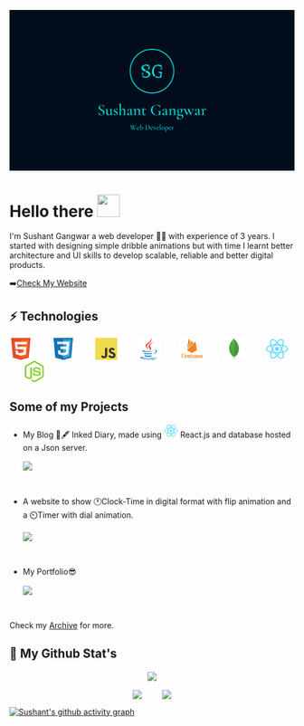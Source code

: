 [![Header](https://raw.githubusercontent.com/sushantgwr87/sushantgwr87/main/readme_header.png "Header")](https://sushantgangwar.netlify.app/)

# Hello there <img src="https://media.giphy.com/media/hvRJCLFzcasrR4ia7z/giphy.gif" width="40" height="40" />

I'm Sushant Gangwar a web developer 🧑‍💻 with experience of 3 years. I started with designing simple dribble animations but with time I learnt better architecture and UI skills to develop scalable, reliable and better digital products.

➡️[Check My Website](https://sushantgangwar.netlify.app/)

## ⚡ Technologies

<p align="left">
    <img src="https://raw.githubusercontent.com/devicons/devicon/master/icons/html5/html5-original.svg" alt="HTML5" width="40" height="40" style="vertical-align:top;"/>
    &nbsp; &nbsp; &nbsp; &nbsp; 
    <img src="https://raw.githubusercontent.com/devicons/devicon/master/icons/css3/css3-original.svg" alt="CSS3" width="40" height="40" style="vertical-align:top;"/>
    &nbsp; &nbsp; &nbsp; &nbsp; 
    <img src="https://raw.githubusercontent.com/devicons/devicon/master/icons/javascript/javascript-original.svg" alt="Javascript" width="40" height="40" style="vertical-align:top;"/>
    &nbsp; &nbsp; &nbsp; &nbsp; 
    <img src="https://raw.githubusercontent.com/devicons/devicon/master/icons/java/java-original.svg" alt="Java" width="40" height="40" style="vertical-align:top;"/>
    &nbsp; &nbsp; &nbsp; &nbsp; 
    <img src="https://raw.githubusercontent.com/devicons/devicon/master/icons/firebase/firebase-plain-wordmark.svg" alt="Firebase" width="40" height="40" style="vertical-align:top;"/>
    &nbsp; &nbsp; &nbsp; &nbsp; 
    <img src="https://raw.githubusercontent.com/devicons/devicon/master/icons/mongodb/mongodb-original.svg" alt="Mongodb" width="40" height="40" style="vertical-align:top;"/>
    &nbsp; &nbsp; &nbsp; &nbsp; 
    <img src="https://raw.githubusercontent.com/devicons/devicon/master/icons/react/react-original.svg" alt="React" width="40" height="40" style="vertical-align:top;"/>
    &nbsp; &nbsp; &nbsp; &nbsp; 
    <img src="https://raw.githubusercontent.com/devicons/devicon/master/icons/nodejs/nodejs-original.svg" alt="Nodejs" width="40" height="40" style="vertical-align:top;"/>
</p>


## Some of my Projects

- My Blog 📜🖋️ Inked Diary, made using <img src="https://raw.githubusercontent.com/devicons/devicon/master/icons/react/react-original.svg" alt="react" width="25" height="25" /> React.js and database hosted on a Json server.

  <a href="https://github.com/sushantgwr87/Inked-Diary">
    <img align="center" src="https://github-readme-stats.vercel.app/api/pin/?username=sushantgwr87&repo=Inked-Diary&theme=algolia" />
  </a>
&nbsp; &nbsp; &nbsp; &nbsp; &nbsp; &nbsp; &nbsp; &nbsp; &nbsp; &nbsp; 

- A website to show 🕐Clock-Time in digital format with flip animation and a ⏲️Timer with dial animation.

  <a href="https://github.com/sushantgwr87/Clock-Timer">
    <img align="center" src="https://github-readme-stats.vercel.app/api/pin/?username=sushantgwr87&repo=Clock-Timer&theme=algolia" />
  </a>

&nbsp; &nbsp; &nbsp; &nbsp; &nbsp; &nbsp; &nbsp; &nbsp; &nbsp; &nbsp; 

- My Portfolio😎

  <a href="https://github.com/sushantgwr87/portfolio">
    <img align="center" src="https://github-readme-stats.vercel.app/api/pin/?username=sushantgwr87&repo=portfolio&theme=algolia" />
  </a>

&nbsp; &nbsp; &nbsp; &nbsp; &nbsp; &nbsp; &nbsp; &nbsp; &nbsp; &nbsp;

Check my [Archive](https://github.com/sushantgwr87?tab=repositories) for more.


## 🚀 My Github Stat's

<p align="center">
    <img align="center" margin="20px" src="https://readme-streak-stats.herokuapp.com/?user=sushantgwr87&theme=algolia" />
</p>

<p align="center">
  <img align="center" margin="20px" src="https://github-readme-stats.vercel.app/api/top-langs/?username=sushantgwr87&layout=compact&theme=algolia" />
  &nbsp; &nbsp; &nbsp; &nbsp; 
  <img align="center" src="https://github-readme-stats.vercel.app/api?username=sushantgwr87&hide_title=true&show_icons=true&include_all_commits=true&count_private=true&line_height=30&theme=algolia" />
</p>

[![Sushant's github activity graph](https://activity-graph.herokuapp.com/graph?username=sushantgwr87&theme=react-dark)](https://github.com/sushantgwr87)
